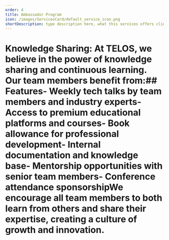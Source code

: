 ```yaml
---
order: 4
title: Ambassador Program
icon: /images/ServicesCard/default_service_icon.png
shortDescription: type description here, what this services offers cliend
---
```


# Knowledge Sharing: At TELOS, we believe in the power of knowledge sharing and continuous learning. Our team members benefit from:## Features- Weekly tech talks by team members and industry experts- Access to premium educational platforms and courses- Book allowance for professional development- Internal documentation and knowledge base- Mentorship opportunities with senior team members- Conference attendance sponsorshipWe encourage all team members to both learn from others and share their expertise, creating a culture of growth and innovation.
